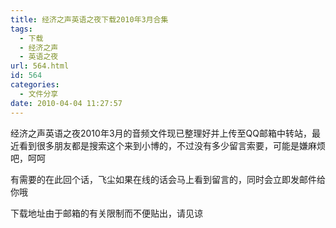 ```yaml
---
title: 经济之声英语之夜下载2010年3月合集
tags:
  - 下载
  - 经济之声
  - 英语之夜
url: 564.html
id: 564
categories:
  - 文件分享
date: 2010-04-04 11:27:57
---
```


经济之声英语之夜2010年3月的音频文件现已整理好并上传至QQ邮箱中转站，最近看到很多朋友都是搜索这个来到小博的，不过没有多少留言索要，可能是嫌麻烦吧，呵呵  

有需要的在此回个话，飞尘如果在线的话会马上看到留言的，同时会立即发邮件给你哦  

下载地址由于邮箱的有关限制而不便贴出，请见谅